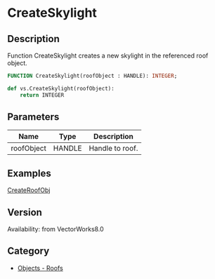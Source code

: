 # CreateSkylight

## Description
Function CreateSkylight creates a new skylight in the referenced roof object.

```pascal
FUNCTION CreateSkylight(roofObject : HANDLE): INTEGER;
```

```python
def vs.CreateSkylight(roofObject):
    return INTEGER
```

## Parameters
|Name|Type|Description|
|---|---|---|
|roofObject|HANDLE|Handle to roof.|

## Examples
[CreateRoofObj](examples/CreateRoofObj.md)

## Version
Availability: from VectorWorks8.0

## Category
* [Objects - Roofs](../Categories/Objects%20-%20Roofs.md)
